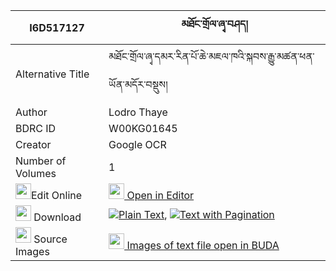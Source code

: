 |I6D517127|མཐོང་གྲོལ་ཞྭ་བཤད། 
| --- | --- 
|Alternative Title |མཐོང་གྲོལ་ཞྭ་དམར་རིན་པོ་ཆེ་མཇལ་ཁའི་སྐབས་རྒྱུ་མཚན་ཕན་ཡོན་མདོར་བསྡུས།
|Author| Lodro Thaye
|BDRC ID | W00KG01645
|Creator | Google OCR
|Number of Volumes| 1
|<img width="25" src="https://img.icons8.com/color/25/000000/edit-property.png">Edit Online| [<img width="25" src="https://avatars.githubusercontent.com/u/45091458?s=200&v=4"> Open in Editor](http://editor.openpecha.org/I6D517127)
|<img width="25" src="https://img.icons8.com/fluent/48/000000/download-2.png"/>  Download | [![](https://img.icons8.com/color/20/000000/txt.png)Plain Text](https://github.com/Openpecha/I6D517127/releases/download/v1/tong_drol_shya_she_plain_I6D517127.zip), [![](https://img.icons8.com/color/20/000000/txt.png)Text with Pagination](https://github.com/Openpecha/I6D517127/releases/download/v1/tong_drol_shya_she_pages_I6D517127.zip)
|<img width="25" src="https://img.icons8.com/plasticine/100/000000/pictures-folder.png"/>  Source Images | [<img width="25" src="https://library.bdrc.io/icons/BUDA-small.svg"> Images of text file open in BUDA](https://library.bdrc.io/show/bdr:W00KG01645)